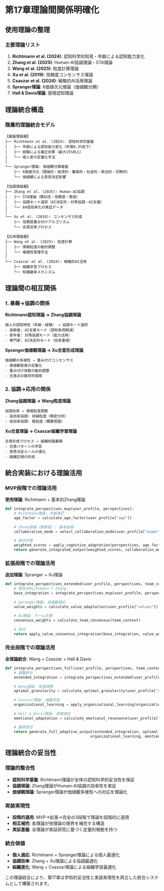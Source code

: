 # 第17章理論間関係明確化

## 使用理論の整理

### 主要理論リスト
1. **Richtmann et al. (2024)**: 認知科学的知見・年齢による認知能力変化
2. **Zhang et al. (2025)**: Human-AI協調理論・STA理論
3. **Wang et al. (2025)**: 粒度計算理論
4. **Xu et al. (2019)**: 信頼度コンセンサス理論
5. **Csaszar et al. (2024)**: 戦略的AI活用理論
6. **Spranger理論**: 6価値次元理論（価値観分類）
7. **Hall & Davis理論**: 感情認知理論

## 理論統合構造

### 階層的理論統合モデル

```
【基盤理論層】
├── Richtmann et al. (2024): 認知科学的基盤
│   ├── 年齢による認知能力変化（年間0.3%低下）
│   ├── 経験による補正効果（最大15%向上）
│   └── 個人差の定量化手法
│
└── Spranger理論: 価値観分類基盤
    ├── 6価値次元（理論的・経済的・審美的・社会的・政治的・宗教的）
    └── 価値観による意思決定影響

【協調理論層】
├── Zhang et al. (2025): Human-AI協調
│   ├── STA理論（類似性・信頼度・態度）
│   ├── 協調モード選択（AI決定的・対等協調・AI支援）
│   └── 84倍効率化の実証データ
│
└── Xu et al. (2019): コンセンサス形成
    ├── 信頼度重み付けアルゴリズム
    └── 合意収束プロセス

【応用理論層】
├── Wang et al. (2025): 粒度計算
│   ├── 情報粒度の動的調整
│   └── 複雑性管理手法
│
└── Csaszar et al. (2024): 戦略的AI活用
    ├── 組織学習プロセス
    └── 知識継承メカニズム
```

## 理論間の相互関係

### 1. 基盤→協調の関係
**Richtmann認知理論 → Zhang協調理論**
```
個人の認知特性（年齢・経験） → 協調モード選択
- 高齢者: AI支援モード（認知負荷軽減）
- 若年者: 対等協調モード（能力活用）
- 専門家: AI決定的モード（効率重視）
```

**Spranger価値観理論 → Xu合意形成理論**
```
価値観の多様性 → 重み付けコンセンサス
- 価値観差異の定量化
- 重み付け係数の動的調整
- 合意点の数学的探索
```

### 2. 協調→応用の関係
**Zhang協調理論 → Wang粒度理論**
```
協調効率 → 情報粒度調整
- 高効率協調: 詳細粒度（精密分析）
- 低効率協調: 粗粒度（概要把握）
```

**Xu合意理論 → Csaszar組織学習理論**
```
合意形成プロセス → 組織知識蓄積
- 合意パターンの学習
- 意思決定ルールの進化
- 組織記憶の形成
```

## 統合実装における理論活用

### MVP段階での理論活用
**使用理論**: Richtmann + 基本的Zhang理論
```python
def integrate_perspectives_mvp(user_profile, perspectives):
    # Richtmann理論: 年齢適応
    age_factor = calculate_age_factor(user_profile["age"])
    
    # Zhang理論（簡素版）: 基本協調
    collaboration_mode = select_collaboration_mode(user_profile["expertise"])
    
    # 統合計算
    weighted_scores = apply_cognitive_adaptation(perspectives, age_factor)
    return generate_integrated_output(weighted_scores, collaboration_mode)
```

### 拡張段階での理論活用
**追加理論**: Spranger + Xu理論
```python
def integrate_perspectives_extended(user_profile, perspectives, team_context):
    # 既存のRichtmann + Zhang
    base_integration = integrate_perspectives_mvp(user_profile, perspectives)
    
    # Spranger理論: 価値観適応
    value_weights = calculate_value_adaptation(user_profile["values"])
    
    # Xu理論: チーム合意
    consensus_weights = calculate_team_consensus(team_context)
    
    # 統合
    return apply_value_consensus_integration(base_integration, value_weights, consensus_weights)
```

### 完全段階での理論活用
**全理論統合**: Wang + Csaszar + Hall & Davis
```python
def integrate_perspectives_full(user_profile, perspectives, team_context, organizational_context):
    # 基盤統合
    extended_integration = integrate_perspectives_extended(user_profile, perspectives, team_context)
    
    # Wang理論: 粒度調整
    optimal_granularity = calculate_optimal_granularity(user_profile["cognitive_load"])
    
    # Csaszar理論: 組織学習
    organizational_learning = apply_organizational_learning(organizational_context)
    
    # Hall & Davis理論: 感情適応
    emotional_adaptation = calculate_emotional_resonance(user_profile["emotional_state"])
    
    # 最終統合
    return generate_full_adaptive_output(extended_integration, optimal_granularity, 
                                       organizational_learning, emotional_adaptation)
```

## 理論統合の妥当性

### 理論的整合性
- **認知科学基盤**: Richtmann理論が全体の認知科学的妥当性を保証
- **協調理論**: Zhang理論がHuman-AI協調の効率性を実証
- **価値観理論**: Spranger理論が価値観多様性への対応を理論化

### 実装実現性
- **段階的適用**: MVP→拡張→完全の3段階で理論を段階的に適用
- **相互補完**: 各理論が他理論の限界を補完する構造
- **実証基盤**: 全理論が実証研究に基づく定量的根拠を持つ

### 統合価値
- **個人適応**: Richtmann + Spranger理論による個人最適化
- **協調効率**: Zhang + Xu理論による協調最適化  
- **組織進化**: Wang + Csaszar理論による組織学習最適化

この理論統合により、第17章は学術的妥当性と実装実現性を両立した統合システムとして構築されます。

